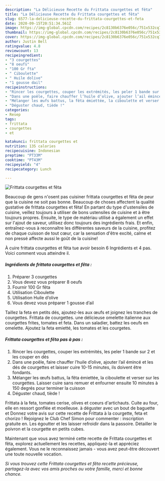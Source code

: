 ```yaml
---
description: "La Délicieuse Recette du Frittata courgettes et fêta"
title: "La Délicieuse Recette du Frittata courgettes et fêta"
slug: 6577-la-delicieuse-recette-du-frittata-courgettes-et-feta
date: 2020-09-15T20:51:34.561Z
image: https://img-global.cpcdn.com/recipes/2c8130b6376e056c/751x532cq70/frittata-courgettes-et-feta-photo-principale-de-la-recette.jpg
thumbnail: https://img-global.cpcdn.com/recipes/2c8130b6376e056c/751x532cq70/frittata-courgettes-et-feta-photo-principale-de-la-recette.jpg
cover: https://img-global.cpcdn.com/recipes/2c8130b6376e056c/751x532cq70/frittata-courgettes-et-feta-photo-principale-de-la-recette.jpg
author: Justin Bell
ratingvalue: 4.8
reviewcount: 13
recipeingredient:
- "3 courgettes"
- "8 oeufs"
- "100 Gr fta"
- " Ciboulette"
- " Huile dolive"
- "1 gousse dail"
recipeinstructions:
- "Rincer les courgettes, couper les extrémités, les peler 1 bande sur 2 et les couper en dés"
- "Dans une poêle, faire chauffer l’huile d’olive, ajouter l’ail émincé et les dés de courgettes et laisser cuire 10-15 minutes, ils doivent être fondants."
- "Mélanger les œufs battus, la fêta émiettée, la ciboulette et verser sur les courgettes. Laisser cuire sans remuer et enfourner ensuite 10 minutes à 150 degrés pour terminer la cuisson"
- "Déguster chaud, tiède !"
categories:
- Resep
tags:
- frittata
- courgettes
- et

katakunci: frittata courgettes et 
nutrition: 135 calories
recipecuisine: Indonesian
preptime: "PT33M"
cooktime: "PT43M"
recipeyield: "4"
recipecategory: Lunch

---
```



![Frittata courgettes et fêta](https://img-global.cpcdn.com/recipes/2c8130b6376e056c/751x532cq70/frittata-courgettes-et-feta-photo-principale-de-la-recette.jpg)

Beaucoup de gens n'osent pas cuisiner frittata courgettes et fêta de peur que la cuisine ne soit pas bonne. Beaucoup de choses affectent la qualité gustative de frittata courgettes et fêta! En partant du type d'ustensiles de cuisine, veillez toujours à utiliser de bons ustensiles de cuisine et à être toujours propres. Ensuite, le type de matériau utilisé a également un effet sur l'ajout de saveur, utilisez donc toujours des ingrédients frais. Et enfin, entraînez-vous à reconnaître les différentes saveurs de la cuisine, profitez de chaque cuisson de tout cœur, car la sensation d'être excité, calme et non pressé affecte aussi le goût de la cuisine!

<!--inarticleads1-->

À cuire frittata courgettes et fêta tue avoir besoin 6 Ingrédients et 4 pas. Voici comment vous atteindre il.

##### Ingrédients de frittata courgettes et fêta :

1. Préparer 3 courgettes
1. Vous devez vous préparer 8 oeufs
1. Fournir 100 Gr fêta
1. Utilisation  Ciboulette
1. Utilisation  Huile d’olive
1. Vous devez vous préparer 1 gousse d’ail


Taillez la feta en petits dés, ajoutez-les aux œufs et joignez les tranches de courgettes. Frittata de courgettes. une délicieuse omelette italienne aux courgettes frites, tomates et feta. Dans un saladier, battez les oeufs en omelette. Ajoutez la feta emietté, les tomates et les courgetes. 

<!--inarticleads2-->

##### Frittata courgettes et fêta pas à pas :

1. Rincer les courgettes, couper les extrémités, les peler 1 bande sur 2 et les couper en dés
1. Dans une poêle, faire chauffer l’huile d’olive, ajouter l’ail émincé et les dés de courgettes et laisser cuire 10-15 minutes, ils doivent être fondants.
1. Mélanger les œufs battus, la fêta émiettée, la ciboulette et verser sur les courgettes. Laisser cuire sans remuer et enfourner ensuite 10 minutes à 150 degrés pour terminer la cuisson
1. Déguster chaud, tiède !


Frittata à la feta, tomates cerise, olives et coeurs d&#39;artichauts. Cuite au four, elle en ressort gonflée et moelleuse. à déguster avec un bout de baguette et Donnez votre avis sur cette recette de Frittata à la courgette, feta et chorizo ! Rejoignez le Club Chef Simon pour commenter : inscription gratuite en. Les égoutter et les laisser refroidir dans la passoire. Détailler le poivron et la courgette en petits cubes. 

<!--inarticleads1-->

<p>
Maintenant que vous avez terminé cette recette de Frittata courgettes et fêta, explorez actuellement les recettes, appliquez-la et appréciez également. Vous ne le reconnaissez jamais - vous avez peut-être découvert une toute nouvelle vocation.
</p>

<p>
<i>Si vous trouvez cette Frittata courgettes et fêta recette précieuse, partagez-la avec vos amis proches ou votre famille, merci et bonne chance.</i>
</p>
